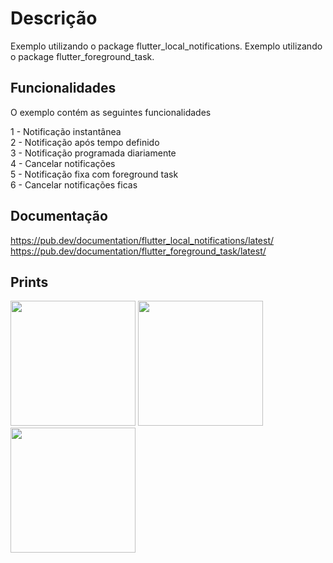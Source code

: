 # Descrição

Exemplo utilizando o package flutter_local_notifications.
Exemplo utilizando o package flutter_foreground_task.

## Funcionalidades

O exemplo contém as seguintes funcionalidades

1 - Notificação instantânea <br>
2 - Notificação após tempo definido <br>
3 - Notificação programada diariamente <br>
4 - Cancelar notificações <br>
5 - Notificação fixa com foreground task<br>
6 - Cancelar notificações ficas

## Documentação

https://pub.dev/documentation/flutter_local_notifications/latest/ <br>
https://pub.dev/documentation/flutter_foreground_task/latest/

## Prints

<img src="https://files.fm/thumb_show.php?i=s4x2unb9b" width="200">
<img src="https://files.fm/thumb_show.php?i=y6wsu3zrk" width="200">
<img src="https://files.fm/thumb_show.php?i=pwgnbfaed" width="200">
